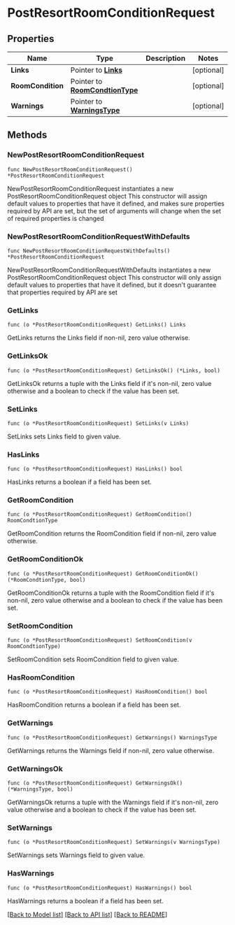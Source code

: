 # PostResortRoomConditionRequest

## Properties

Name | Type | Description | Notes
------------ | ------------- | ------------- | -------------
**Links** | Pointer to [**Links**](Links.md) |  | [optional] 
**RoomCondition** | Pointer to [**RoomCondtionType**](RoomCondtionType.md) |  | [optional] 
**Warnings** | Pointer to [**WarningsType**](WarningsType.md) |  | [optional] 

## Methods

### NewPostResortRoomConditionRequest

`func NewPostResortRoomConditionRequest() *PostResortRoomConditionRequest`

NewPostResortRoomConditionRequest instantiates a new PostResortRoomConditionRequest object
This constructor will assign default values to properties that have it defined,
and makes sure properties required by API are set, but the set of arguments
will change when the set of required properties is changed

### NewPostResortRoomConditionRequestWithDefaults

`func NewPostResortRoomConditionRequestWithDefaults() *PostResortRoomConditionRequest`

NewPostResortRoomConditionRequestWithDefaults instantiates a new PostResortRoomConditionRequest object
This constructor will only assign default values to properties that have it defined,
but it doesn't guarantee that properties required by API are set

### GetLinks

`func (o *PostResortRoomConditionRequest) GetLinks() Links`

GetLinks returns the Links field if non-nil, zero value otherwise.

### GetLinksOk

`func (o *PostResortRoomConditionRequest) GetLinksOk() (*Links, bool)`

GetLinksOk returns a tuple with the Links field if it's non-nil, zero value otherwise
and a boolean to check if the value has been set.

### SetLinks

`func (o *PostResortRoomConditionRequest) SetLinks(v Links)`

SetLinks sets Links field to given value.

### HasLinks

`func (o *PostResortRoomConditionRequest) HasLinks() bool`

HasLinks returns a boolean if a field has been set.

### GetRoomCondition

`func (o *PostResortRoomConditionRequest) GetRoomCondition() RoomCondtionType`

GetRoomCondition returns the RoomCondition field if non-nil, zero value otherwise.

### GetRoomConditionOk

`func (o *PostResortRoomConditionRequest) GetRoomConditionOk() (*RoomCondtionType, bool)`

GetRoomConditionOk returns a tuple with the RoomCondition field if it's non-nil, zero value otherwise
and a boolean to check if the value has been set.

### SetRoomCondition

`func (o *PostResortRoomConditionRequest) SetRoomCondition(v RoomCondtionType)`

SetRoomCondition sets RoomCondition field to given value.

### HasRoomCondition

`func (o *PostResortRoomConditionRequest) HasRoomCondition() bool`

HasRoomCondition returns a boolean if a field has been set.

### GetWarnings

`func (o *PostResortRoomConditionRequest) GetWarnings() WarningsType`

GetWarnings returns the Warnings field if non-nil, zero value otherwise.

### GetWarningsOk

`func (o *PostResortRoomConditionRequest) GetWarningsOk() (*WarningsType, bool)`

GetWarningsOk returns a tuple with the Warnings field if it's non-nil, zero value otherwise
and a boolean to check if the value has been set.

### SetWarnings

`func (o *PostResortRoomConditionRequest) SetWarnings(v WarningsType)`

SetWarnings sets Warnings field to given value.

### HasWarnings

`func (o *PostResortRoomConditionRequest) HasWarnings() bool`

HasWarnings returns a boolean if a field has been set.


[[Back to Model list]](../README.md#documentation-for-models) [[Back to API list]](../README.md#documentation-for-api-endpoints) [[Back to README]](../README.md)


